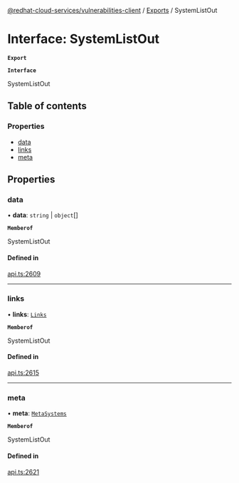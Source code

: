 [@redhat-cloud-services/vulnerabilities-client](../README.md) / [Exports](../modules.md) / SystemListOut

# Interface: SystemListOut

**`Export`**

**`Interface`**

SystemListOut

## Table of contents

### Properties

- [data](SystemListOut.md#data)
- [links](SystemListOut.md#links)
- [meta](SystemListOut.md#meta)

## Properties

### data

• **data**: `string` \| `object`[]

**`Memberof`**

SystemListOut

#### Defined in

[api.ts:2609](https://github.com/RedHatInsights/javascript-clients/blob/master/packages/vulnerabilities/git-api/api.ts#L2609)

___

### links

• **links**: [`Links`](Links.md)

**`Memberof`**

SystemListOut

#### Defined in

[api.ts:2615](https://github.com/RedHatInsights/javascript-clients/blob/master/packages/vulnerabilities/git-api/api.ts#L2615)

___

### meta

• **meta**: [`MetaSystems`](MetaSystems.md)

**`Memberof`**

SystemListOut

#### Defined in

[api.ts:2621](https://github.com/RedHatInsights/javascript-clients/blob/master/packages/vulnerabilities/git-api/api.ts#L2621)
